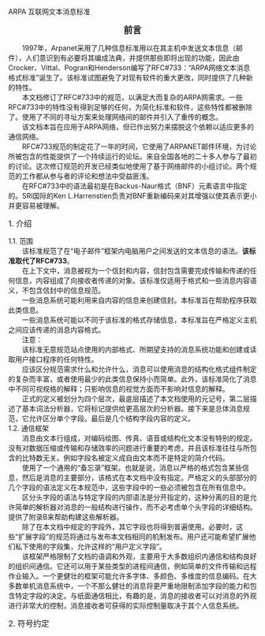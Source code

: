 ARPA 互联网文本消息标准
	
**<p align="center"><font size=4>前言</font></p></H1>**
&ensp;&ensp;&ensp;&ensp;1997年，Arpanet采用了几种信息标准用以在其主机中发送文本信息（邮件），人们意识到有必要将其编成法典，并提供那些即将出现的功能，因此由Crocker、Vittal、Pogran和Henderson编写了RFC#733：“ARPA网络文本消息格式标准”诞生了。该标准试图避免了对现有软件的重大更改，同时提供了几种新的特性。  
 &ensp;&ensp;&ensp;&ensp;本文档修订了RFC#733中的规范，以满足大而复杂的ARPA网需求。一些RFC#733中的特性没有得到足够的任何，为简化标准和软件，这些特性都被删除了。使用了不同的寻址方案来处理网络间的邮件并引入了重传的概念。  
&ensp;&ensp;&ensp;&ensp;该文档本旨在应用于ARPA网络，但已作出努力来摆脱这个依赖以适应更多的通信网络。  
&ensp;&ensp;&ensp;&ensp;RFC#733规范的制定花了一年的时间，它使用了ARPANET邮件环境，为讨论所被包含的性能提供了一个持续运行的论坛。来自全国各地的二十多人参与了最初的讨论。这次修订规范的开发已经类似地使用了基于网络邮件的小组讨论。两个规范的工作都从参与者的评论和想法中受益匪浅。  
&ensp;&ensp;&ensp;&ensp;在RFC#733中的语法最初是在Backus-Naur格式（BNF）元素语言中指定的。SRI国际的Ken L.Harrenstien负责对BNF重新编码来对其增强以使其表示更小并更容易被理解。  

<font size=3>1. 介绍</font>  

1.1. 范围  
&ensp;&ensp;&ensp;&ensp;该标准规范了在“电子邮件”框架内电脑用户之间发送的文本信息的语法。**该标准取代了RFC#733**。  
&ensp;&ensp;&ensp;&ensp;在上下文中，消息被视为一个信封和内容，信封包含需要完成传输和传递的任何信息，内容组成了向接收者传递的对象。该标准仅适用于格式和一些消息内容语义，不包含信封中的信息规范。  
&ensp;&ensp;&ensp;&ensp;一些消息系统可能利用来自内容的信息来创建信封。本标准旨在帮助程序获取此类信息。  
&ensp;&ensp;&ensp;&ensp;一些消息系统可能以不同于该标准的格式存储信息，本标准旨在严格定义主机之间应该传递的消息内容格式。  
&ensp;&ensp;&ensp;&ensp;注意：  
&ensp;&ensp;&ensp;&ensp;该标准无意规范站点使用的内部格式、所期望支持的消息系统功能和创建或读取用户接口程序的任何特性。  
&ensp;&ensp;&ensp;&ensp;应该区分规范需求什么和允许什么，消息可以使用消息的结构化格式组件制定的复杂而丰富，或者使用最少的此类信息保持小而简单。此外，该标准简化了消息中不同可视规格的解释；只影响信息的视觉方面而不影响对信息的解释。  
&ensp;&ensp;&ensp;&ensp;正式的定义被划分为四个层次，最底层描述了本文档使用的元记号，第二层描述了基本词法分析器，它将标记提供给更高层次的分析器。接下来是总体消息规范，它允许区分单个字段。最后是几个结构字段内容的定义。  
1.2. 通信框架  
&ensp;&ensp;&ensp;&ensp;消息由文本行组成，对编码绘图、传真、语音或结构化文本没有特别的规定。没有对数据压缩或传输和存储效率的问题进行重要的考虑，并且该标准往往与所包含的比特数无关。例如字段名被定义成自由文本而不是特定的简介代码。  
&ensp;&ensp;&ensp;&ensp;使用了一个通用的“备忘录”框架。也就是说，消息以严格的格式包含某些信息，然后是消息的主要部分，该格式在本文档中没有指定。严格定义的头部部分的几个字段的语法定义在本规范中，这些字段中的一些必须被包含在所有信息中。  
&ensp;&ensp;&ensp;&ensp;区分头字段的语法与特定字段的内部语法是分开指定的，这种分离的目的是允许简单的解析器对消息的一般结构进行操作，而不必考虑单个头字段的详细结构。提供了附录B来帮助构建这些解析器。  
&ensp;&ensp;&ensp;&ensp;除了在本文档中规定的字段外，其它字段也将得到普遍使用。必要时，这些“扩展字段”的规范将通过与发布本文档相同的机制发布。用户还可能希望扩展他们私下使用的字段集，允许这样的“用户定义字段”。  
&ensp;&ensp;&ensp;&ensp;该框架严格限制了文档的语调和外观，主要用于大多数组织内通信和结构良好的组织间通信。它还可以用于某些类型的进程间通信，例如简单的文件传输和远程作业输入。一个更健壮的框架可能允许多字体、多颜色、多维度的信息编码。在大多数单机消息系统中，一个不那么健壮的消息将更严重地限制添加字段的能力和包含特定字段的决定。与纸面通信相比，有趣的是，消息的接收者可以对消息的外观进行非常大的控制，消息接收者可获得的实际控制量取决于其个人信息系统。

<font size=3>2. 符号约定</font>  